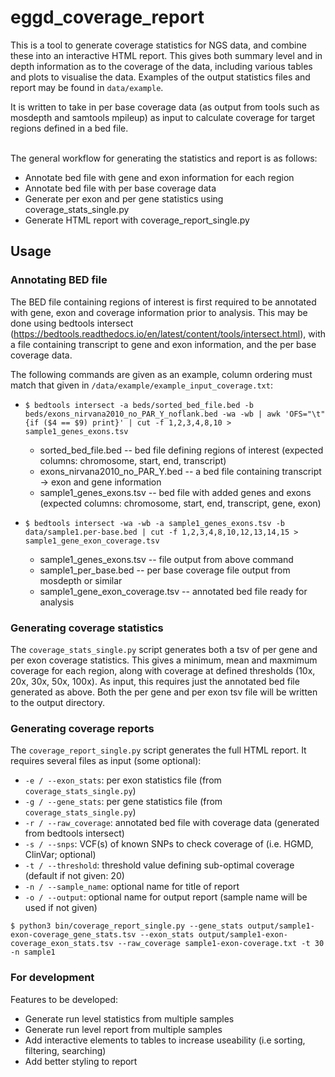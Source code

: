 # eggd_coverage_report

This is a tool to generate coverage statistics for NGS data, and combine these into an  interactive HTML report. This gives both summary level and in depth information as to the coverage of the data, including various tables and plots to visualise the data. Examples of the output statistics files and report may be found in `data/example`.<br>

It is written to take in per base coverage data (as output from tools such as mosdepth and samtools mpileup) as input to calculate coverage for target regions defined in a bed file. <br></br>

The general workflow for generating the statistics and report is as follows: <br>
- Annotate bed file with gene and exon information for each region
- Annotate bed file with per base coverage data
- Generate per exon and per gene statistics using coverage_stats_single.py
- Generate HTML report with coverage_report_single.py

## Usage

### Annotating BED file
The BED file containing regions of interest is first required to be annotated with gene, exon and coverage information prior to analysis. This may be done using bedtools intersect (https://bedtools.readthedocs.io/en/latest/content/tools/intersect.html), with a file containing transcript to gene and exon information, and the per base coverage data. <br>

The following commands are given as an example, column ordering must match that given in `/data/example/example_input_coverage.txt`: <br>

- ```$ bedtools intersect -a beds/sorted_bed_file.bed -b beds/exons_nirvana2010_no_PAR_Y_noflank.bed -wa -wb | awk 'OFS="\t" {if ($4 == $9) print}' | cut -f 1,2,3,4,8,10 > sample1_genes_exons.tsv```
    - sorted_bed_file.bed -- bed file defining regions of interest (expected columns: chromosome, start, end, transcript)
    - exons_nirvana2010_no_PAR_Y.bed -- a bed file containing transcript -> exon and gene information
    - sample1_genes_exons.tsv -- bed file with added genes and exons (expected columns: chromosome, start, end, transcript, gene, exon)

- ```$ bedtools intersect -wa -wb -a sample1_genes_exons.tsv -b data/sample1.per-base.bed | cut -f 1,2,3,4,8,10,12,13,14,15 > sample1_gene_exon_coverage.tsv```
    - sample1_genes_exons.tsv -- file output from above command
    - sample1_per_base.bed -- per base coverage file output from mosdepth or similar
    - sample1_gene_exon_coverage.tsv -- annotated bed file ready for analysis

### Generating coverage statistics
The `coverage_stats_single.py` script generates both a tsv of per gene and per exon coverage statistics. This gives a minimum, mean and maxmimum coverage for each region, along with coverage at defined thresholds (10x, 20x, 30x, 50x, 100x). As input, this requires just the annotated bed file generated as above. Both the per gene and per exon tsv file will be written to the output directory.

### Generating coverage reports
The `coverage_report_single.py` script generates the full HTML report. It requires several files as input (some optional):

- `-e / --exon_stats`: per exon statistics file (from `coverage_stats_single.py`)
- `-g / --gene_stats`: per gene statistics file (from `coverage_stats_single.py`)
- `-r / --raw_coverage`: annotated bed file with coverage data (generated from bedtools intersect)
- `-s / --snps`: VCF(s) of known SNPs to check coverage of (i.e. HGMD, ClinVar; optional)
- `-t / --threshold`: threshold value defining sub-optimal coverage (default if not given: 20)
- `-n / --sample_name`: optional name for title of report
- `-o / --output`: optional name for output report (sample name will be used if not given)

```$ python3 bin/coverage_report_single.py --gene_stats output/sample1-exon-coverage_gene_stats.tsv --exon_stats output/sample1-exon-coverage_exon_stats.tsv --raw_coverage sample1-exon-coverage.txt -t 30 -n sample1```

### For development
Features to be developed:
- Generate run level statistics from multiple samples
- Generate run level report from multiple samples
- Add interactive elements to tables to increase useability (i.e sorting, filtering, searching)
- Add better styling to report




